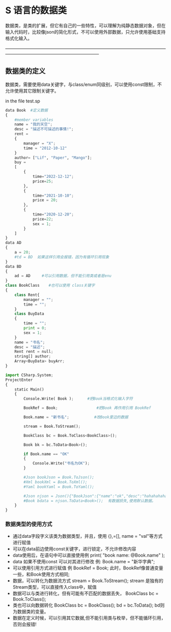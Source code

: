 # S 语言的数据类
数据类，是类的扩展，但它有自己的一些特性，可以理解为纯静态数据对象，但在输入代码时，比较像json的简化形式，不可以使用外部数据，只允许使用基础支持格式化输入。

—————————————————————————————————————————————————————————

## 数据类的定义 
数据类，需要使用data关键字，与class/enum同级别，可以使用const限制，不允许使用其它限制关键字。

in the file test.sp
```python
data Book  #定义数据
{
    #member variables
    name = "我的天空";
    desc = "描述不可描述的事情!";
    rent = 
    { 
        manager = "X"; 
        time = "2012-10-12"
    }
    author= ["Lif", "Paper", "Mango"];
    buy = 
    [
        {
            time="2022-12-12"; 
            price=25;
        },
        {
            time="2021-10-10"; 
            price = 20;
        },
        {
            time="2020-12-20"; 
            price=22;
            sex = 1;
        }
    ] 
}
data AD
{
    a = 20;
    #td = BD  如果这样引用会报错，因为有循环引用现象
}
data BD 
{
    ad = AD     #可以引用数据，但不能引用类或者是enu
}
class BookClass    #也可以使用 class关键字
{
    class Rent{
        manager = "";
        time = "";
    }
    class BuyData
    {
        time = "";
        print = 0;
        sex = 1;
    }
    name = "书名";
    desc = "描述";
    Rent rent = null;
    string[] author;
    Array<BuyData> buyArr;
}

import CSharp.System;
ProjectEnter
{
    static Main()
    {
        Console.Write( Book );      #把Book当格式化输入字符

        BookRef = Book;                 #把Book 再作用引用 BookRef

        Book.name = "新书名";           #改Book里边的数据

        stream = Book.ToStream();

        BookClass bc = Book.ToClass<BookClass>();

        Book bk = bc.ToData<Book>();

        if Book.name == "OK" 
        {
            Console.Write("书名为OK");
        }    

        #Json bookJson = Book.ToJson();
        #Xml bookXml = Book.ToXml();
        #Yaml bookYaml = Book.ToYaml();

        #Json njson = Json(){"BookJson":{"name":"ok","desc":"hahahahaha"}};
        #Book bdata = njson.ToData<Book>();  有数据损失,使用默认数据。
    }
}
```
### 数据类型的使用方式
- 通过data字段字义该类为数据类型，并且，使用 {},=[], name = "val"等方式进行赋值
- 可以在data前边使用const关键字，进行锁定，不允许修改内容
- data使用后，在语句中可以直接使用例   print( "book name: @Book.name" ); 
- data 如果不使用const 可以对其进行修改 例: Book.name = "新华字典";
- 可以使用引用方式进行赋值 例  BookRef = Book; 此时，BookRef像普通变量一些，和Book使用方式相同;
- 数据，可以转化为数据流方式 stream = Book.ToStream();  stream 是独有的Stream类型，可以直接传入class中，赋值
- 数据可以与类进行转化，但有可能有不匹配的数据丢失， BookClass bc = Book.ToClass<BookClass>(); 
- 类也可以向数据转化 BookClass bc = BookClass(); bd = bc.ToData<Book>(); bd则为数据类的变量。
- 数据在定义时候，可以引用其它数据,但不能引用类与枚举，但不能循环引用，否则会报错! 